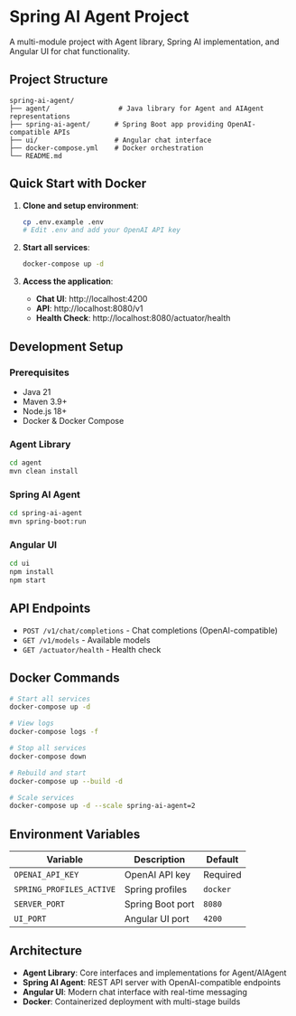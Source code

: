 # Spring AI Agent Project

A multi-module project with Agent library, Spring AI implementation, and Angular UI for chat functionality.

## Project Structure

```
spring-ai-agent/
├── agent/                 # Java library for Agent and AIAgent representations
├── spring-ai-agent/      # Spring Boot app providing OpenAI-compatible APIs
├── ui/                   # Angular chat interface
├── docker-compose.yml    # Docker orchestration
└── README.md
```

## Quick Start with Docker

1. **Clone and setup environment**:
   ```bash
   cp .env.example .env
   # Edit .env and add your OpenAI API key
   ```

2. **Start all services**:
   ```bash
   docker-compose up -d
   ```

3. **Access the application**:
   - **Chat UI**: http://localhost:4200
   - **API**: http://localhost:8080/v1
   - **Health Check**: http://localhost:8080/actuator/health

## Development Setup

### Prerequisites
- Java 21
- Maven 3.9+
- Node.js 18+
- Docker & Docker Compose

### Agent Library
```bash
cd agent
mvn clean install
```

### Spring AI Agent
```bash
cd spring-ai-agent
mvn spring-boot:run
```

### Angular UI
```bash
cd ui
npm install
npm start
```

## API Endpoints

- `POST /v1/chat/completions` - Chat completions (OpenAI-compatible)
- `GET /v1/models` - Available models
- `GET /actuator/health` - Health check

## Docker Commands

```bash
# Start all services
docker-compose up -d

# View logs
docker-compose logs -f

# Stop all services
docker-compose down

# Rebuild and start
docker-compose up --build -d

# Scale services
docker-compose up -d --scale spring-ai-agent=2
```

## Environment Variables

| Variable | Description | Default |
|----------|-------------|---------|
| `OPENAI_API_KEY` | OpenAI API key | Required |
| `SPRING_PROFILES_ACTIVE` | Spring profiles | `docker` |
| `SERVER_PORT` | Spring Boot port | `8080` |
| `UI_PORT` | Angular UI port | `4200` |

## Architecture

- **Agent Library**: Core interfaces and implementations for Agent/AIAgent
- **Spring AI Agent**: REST API server with OpenAI-compatible endpoints
- **Angular UI**: Modern chat interface with real-time messaging
- **Docker**: Containerized deployment with multi-stage builds